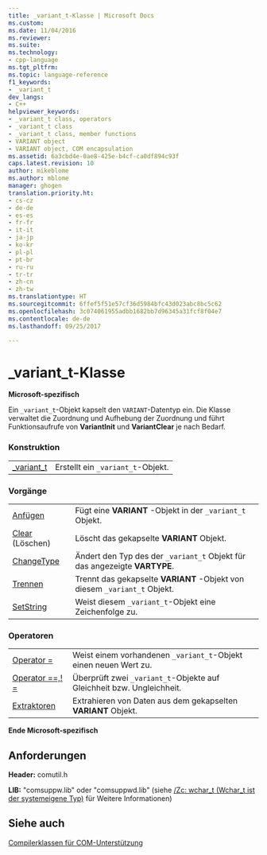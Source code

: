 ```yaml
---
title: _variant_t-Klasse | Microsoft Docs
ms.custom: 
ms.date: 11/04/2016
ms.reviewer: 
ms.suite: 
ms.technology:
- cpp-language
ms.tgt_pltfrm: 
ms.topic: language-reference
f1_keywords:
- _variant_t
dev_langs:
- C++
helpviewer_keywords:
- _variant_t class, operators
- _variant_t class
- _variant_t class, member functions
- VARIANT object
- VARIANT object, COM encapsulation
ms.assetid: 6a3cbd4e-0ae8-425e-b4cf-ca0df894c93f
caps.latest.revision: 10
author: mikeblome
ms.author: mblome
manager: ghogen
translation.priority.ht:
- cs-cz
- de-de
- es-es
- fr-fr
- it-it
- ja-jp
- ko-kr
- pl-pl
- pt-br
- ru-ru
- tr-tr
- zh-cn
- zh-tw
ms.translationtype: HT
ms.sourcegitcommit: 6ffef5f51e57cf36d5984bfc43d023abc8bc5c62
ms.openlocfilehash: 3c074061955adbb1682bb7d96345a31fcf8f04e7
ms.contentlocale: de-de
ms.lasthandoff: 09/25/2017

---
```

# <a name="variantt-class"></a>_variant_t-Klasse
**Microsoft-spezifisch**  
  
 Ein `_variant_t`-Objekt kapselt den `VARIANT`-Datentyp ein. Die Klasse verwaltet die Zuordnung und Aufhebung der Zuordnung und führt Funktionsaufrufe von **VariantInit** und **VariantClear** je nach Bedarf.  
  
### <a name="construction"></a>Konstruktion  
  
|||  
|-|-|  
|[_variant_t](../cpp/variant-t-variant-t.md)|Erstellt ein `_variant_t`-Objekt.|  
  
### <a name="operations"></a>Vorgänge  
  
|||  
|-|-|  
|[Anfügen](../cpp/variant-t-attach.md)|Fügt eine **VARIANT** -Objekt in der `_variant_t` Objekt.|  
|[Clear](../cpp/variant-t-clear.md) (Löschen)|Löscht das gekapselte **VARIANT** Objekt.|  
|[ChangeType](../cpp/variant-t-changetype.md)|Ändert den Typ des der `_variant_t` Objekt für das angezeigte **VARTYPE**.|  
|[Trennen](../cpp/variant-t-detach.md)|Trennt das gekapselte **VARIANT** -Objekt von diesem `_variant_t` Objekt.|  
|[SetString](../cpp/variant-t-setstring.md)|Weist diesem `_variant_t`-Objekt eine Zeichenfolge zu.|  
  
### <a name="operators"></a>Operatoren  
  
|||  
|-|-|  
|[Operator =](../cpp/variant-t-operator-equal.md)|Weist einem vorhandenen `_variant_t`-Objekt einen neuen Wert zu.|  
|[Operator ==,! =](../cpp/variant-t-relational-operators.md)|Überprüft zwei `_variant_t`-Objekte auf Gleichheit bzw. Ungleichheit.|  
|[Extraktoren](../cpp/variant-t-extractors.md)|Extrahieren von Daten aus dem gekapselten **VARIANT** Objekt.|  
  
**Ende Microsoft-spezifisch**  
  
## <a name="requirements"></a>Anforderungen  
 **Header:** comutil.h  
  
 **LIB:** "comsuppw.lib" oder "comsuppwd.lib" (siehe [/Zc: wchar_t (Wchar_t ist der systemeigene Typ)](../build/reference/zc-wchar-t-wchar-t-is-native-type.md) für Weitere Informationen)  
  
## <a name="see-also"></a>Siehe auch  
 [Compilerklassen für COM-Unterstützung](../cpp/compiler-com-support-classes.md)
